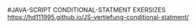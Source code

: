#JAVA-SCRIPT CONDITIONAL-STATMENT EXERSIZES <br>
https://hd111995.github.io/JS-vertiefung-conditional-statment/